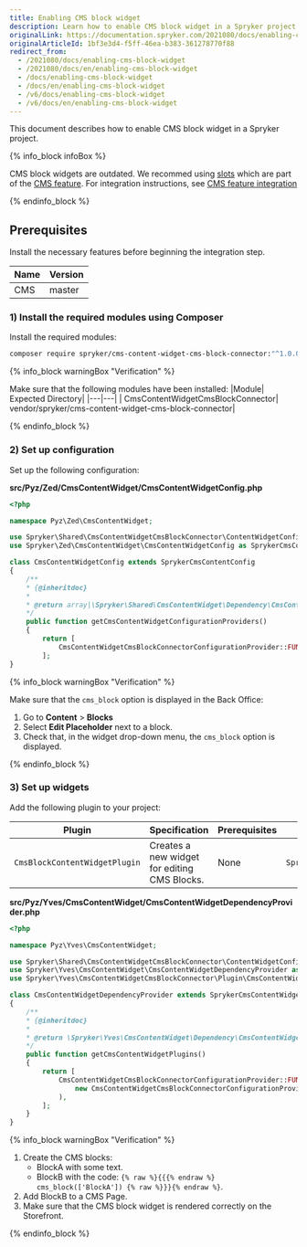 ```yaml
---
title: Enabling CMS block widget
description: Learn how to enable CMS block widget in a Spryker project.
originalLink: https://documentation.spryker.com/2021080/docs/enabling-cms-block-widget
originalArticleId: 1bf3e3d4-f5ff-46ea-b383-361278770f88
redirect_from:
  - /2021080/docs/enabling-cms-block-widget
  - /2021080/docs/en/enabling-cms-block-widget
  - /docs/enabling-cms-block-widget
  - /docs/en/enabling-cms-block-widget
  - /v6/docs/enabling-cms-block-widget
  - /v6/docs/en/enabling-cms-block-widget
---
```


This document describes how to enable CMS block widget in a Spryker project.

{% info_block infoBox %}

CMS block widgets are outdated. We recommed using [slots](/docs/scos/user/features/{{site.version}}/cms-feature-overview/templates-and-slots-overview.html#slot) which are part of the [CMS feature](/docs/scos/user/features/{{site.version}}/cms-feature-overview/cms-feature-overview.html). For integration instructions, see [CMS feature integration](/docs/scos/dev/feature-integration-guides/{{site.version}}/cms-feature-integration.html)

{% endinfo_block %}

## Prerequisites
Install the necessary features before beginning the integration step.

| Name | Version |
| --- | --- |
| CMS |master  |

### 1) Install the required modules using Composer

Install the required modules:
```bash
composer require spryker/cms-content-widget-cms-block-connector:"^1.0.0" --update-with-dependencie
```

{% info_block warningBox "Verification" %}

Make sure that the following modules have been installed:
|Module| Expected Directory|
|---|---|
| CmsContentWidgetCmsBlockConnector| vendor/spryker/cms-content-widget-cms-block-connector|

{% endinfo_block %}

### 2) Set up configuration

Set up the following configuration:

**src/Pyz/Zed/CmsContentWidget/CmsContentWidgetConfig.php**

```php
<?php

namespace Pyz\Zed\CmsContentWidget;

use Spryker\Shared\CmsContentWidgetCmsBlockConnector\ContentWidgetConfigurationProvider\CmsContentWidgetCmsBlockConnectorConfigurationProvider;
use Spryker\Zed\CmsContentWidget\CmsContentWidgetConfig as SprykerCmsContentConfig;

class CmsContentWidgetConfig extends SprykerCmsContentConfig
{
	/**
	* {@inheritdoc}
	*
	* @return array|\Spryker\Shared\CmsContentWidget\Dependency\CmsContentWidgetConfigurationProviderInterface[]
	*/
	public function getCmsContentWidgetConfigurationProviders()
	{
		return [
			CmsContentWidgetCmsBlockConnectorConfigurationProvider::FUNCTION_NAME => new CmsContentWidgetCmsBlockConnectorConfigurationProvider(),
		];
}
```

{% info_block warningBox "Verification" %}

Make sure that the `cms_block` option is displayed in the Back Office:
1. Go to **Content** > **Blocks**
2. Select **Edit Placeholder** next to a block.
3. Check that, in the widget drop-down menu, the `cms_block` option is displayed.

{% endinfo_block %}

### 3) Set up widgets

Add the following plugin to your project:

|Plugin  | Specification | Prerequisites | Namespace |
| --- | --- | --- | --- |
|  `CmsBlockContentWidgetPlugin`| Creates a new widget for editing CMS Blocks. |None  | `Spryker\Yves\CmsContentWidgetCmsBlockConnector\Plugin` |

**src/Pyz/Yves/CmsContentWidget/CmsContentWidgetDependencyProvider.php**

```php
<?php

namespace Pyz\Yves\CmsContentWidget;

use Spryker\Shared\CmsContentWidgetCmsBlockConnector\ContentWidgetConfigurationProvider\CmsContentWidgetCmsBlockConnectorConfigurationProvider;
use Spryker\Yves\CmsContentWidget\CmsContentWidgetDependencyProvider as SprykerCmsContentWidgetDependencyProvider;
use Spryker\Yves\CmsContentWidgetCmsBlockConnector\Plugin\CmsContentWidget\CmsBlockContentWidgetPlugin;

class CmsContentWidgetDependencyProvider extends SprykerCmsContentWidgetDependencyProvider
{
	/**
	* {@inheritdoc}
	*
	* @return \Spryker\Yves\CmsContentWidget\Dependency\CmsContentWidgetPluginInterface[]
	*/
	public function getCmsContentWidgetPlugins()
	{
		return [
			CmsContentWidgetCmsBlockConnectorConfigurationProvider::FUNCTION_NAME => new CmsBlockContentWidgetPlugin(
				new CmsContentWidgetCmsBlockConnectorConfigurationProvider()
			),
		];
	}
}
```

{% info_block warningBox "Verification" %}

1. Create the CMS blocks:
    * BlockA with some text.
    * BlockB with the code: `{% raw %}{{{% endraw %} cms_block(['BlockA']) {% raw %}}}{% endraw %}`.    
2. Add BlockB to a CMS Page.
3. Make sure that the CMS block widget is rendered correctly on the Storefront.

{% endinfo_block %}
